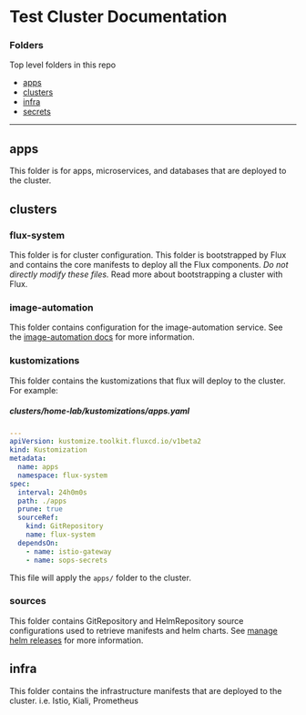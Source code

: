 # Test Cluster Documentation

### Folders

Top level folders in this repo

- [apps](#apps)
- [clusters](#clusters)
- [infra](#infra)
- [secrets](#secrets)

---

## apps

This folder is for apps, microservices, and databases that are deployed to the cluster.

## clusters

### flux-system

This folder is for cluster configuration. This folder is bootstrapped by Flux and contains the core manifests to deploy
all the Flux components. *Do not directly modify these files.* Read more about bootstrapping a cluster with Flux.

### image-automation

This folder contains configuration for the image-automation service. See
the [image-automation docs](https://fluxcd.io/docs/guides/image-update/) for more information.

### kustomizations

This folder contains the kustomizations that flux will deploy to the cluster. For example:

##### clusters/home-lab/kustomizations/apps.yaml

```yaml
---
apiVersion: kustomize.toolkit.fluxcd.io/v1beta2
kind: Kustomization
metadata:
  name: apps
  namespace: flux-system
spec:
  interval: 24h0m0s
  path: ./apps
  prune: true
  sourceRef:
    kind: GitRepository
    name: flux-system
  dependsOn:
    - name: istio-gateway
    - name: sops-secrets
```

This file will apply the `apps/` folder to the cluster.

### sources

This folder contains GitRepository and HelmRepository source configurations used to retrieve manifests and helm charts.
See [manage helm releases](https://fluxcd.io/docs/guides/helmreleases/#helm-repository) for more information.

## infra

This folder contains the infrastructure manifests that are deployed to the cluster. i.e. Istio, Kiali, Prometheus